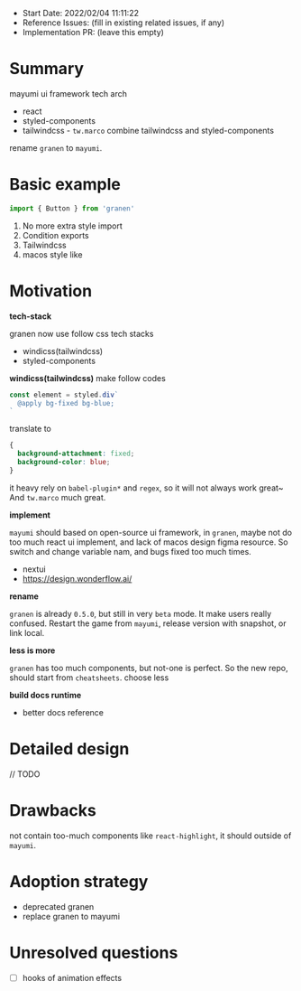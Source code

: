 - Start Date: 2022/02/04 11:11:22
- Reference Issues: (fill in existing related issues, if any)
- Implementation PR: (leave this empty)

# Summary

mayumi ui framework tech arch

- react
- styled-components
- tailwindcss - `tw.marco` combine tailwindcss and styled-components

rename `granen` to `mayumi`.

# Basic example

```ts
import { Button } from 'granen'
```

1. No more extra style import
2. Condition exports
3. Tailwindcss
4. macos style like

# Motivation

**tech-stack**

granen now use follow css tech stacks

- windicss(tailwindcss)
- styled-components

**windicss(tailwindcss)** make follow codes

```ts
const element = styled.div`
  @apply bg-fixed bg-blue;
`
```

translate to 

```css
{
  background-attachment: fixed;
  background-color: blue;
}
```

it heavy rely on `babel-plugin*` and `regex`, so it will not always work great~ And `tw.marco` much great.

**implement**

`mayumi` should based on open-source ui framework, in `granen`, maybe not do too much react ui implement, and lack of macos design figma resource. So switch and change variable nam, and bugs fixed too much times.

- nextui
- https://design.wonderflow.ai/

**rename**

`granen` is already `0.5.0`, but still in very `beta` mode. It make users really confused. Restart the game from `mayumi`, release version with snapshot, or link local.

**less is more**

`granen` has too much components, but not-one is perfect. So the new repo, should start from `cheatsheets`. choose less

**build docs runtime**

- better docs reference

# Detailed design

// TODO

# Drawbacks

not contain too-much components like `react-highlight`, it should outside of `mayumi`.

# Adoption strategy

- deprecated granen
- replace granen to mayumi

# Unresolved questions

- [ ] hooks of animation effects
